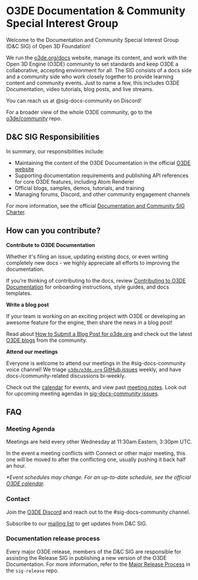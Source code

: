# O3DE Documentation & Community Special Interest Group

Welcome to the Documentation and Community Special Interest Group (D&C SIG) of Open 3D Foundation! 

We run the [o3de.org/docs](http://o3de.org/docs) website, manage its content, and work with the Open 3D Engine (O3DE) community to set standards and keep O3DE a collaborative, accepting environment for all. The SIG consists of a docs side and a community side who work closely together to provide learning content and community events. Just to name a few, this includes O3DE Documentation, video tutorials, blog posts, and live streams.

You can reach us at @sig-docs-community on Discord!

For a broader view of the whole O3DE community, go to the [o3de/community](https://github.com/o3de/community/) repo.

## D&C SIG Responsibilities
In summary, our responsibilities include:
- Maintaining the content of the O3DE Documentation in the official [O3DE website](https://www.o3de.org/)
- Supporting documentation requirements and publishing API references for core O3DE features, including Atom Renderer
- Official blogs, samples, demos, tutorials, and training
- Managing forums, Discord, and other community engagement channels

For more information, see the official [Documentation and Community SIG Charter](https://github.com/o3de/sig-docs-community/blob/main/governance/charter.md).

## How can you contribute? 

**Contribute to O3DE Documentation**

Whether it's filing an issue, updating existing docs, or even writing completely new docs - we highly appreciate all efforts to improving the documentation. 

If you're thinking of contributing to the docs, review [Contributing to O3DE Documentation](https://www.o3de.org/docs/contributing/to-docs/)  for onboarding instructions, style guides, and docs templates. 


**Write a blog post** 

If your team is working on an exciting project with O3DE or developing an awesome feature for the engine, then share the news in a blog post! 

Read about [How to Submit a Blog Post for o3de.org](https://www.o3de.org/docs/contributing/to-docs/blog-posts/) and check out the latest [O3DE blogs](https://www.o3de.org/community/) from the community. 

**Attend our meetings** 

Everyone is welcome to attend our meetings in the #sig-docs-community voice channel! We triage [`o3de/o3de.org` GitHub issues](https://github.com/o3de/o3de.org/issues) weekly, and have docs-/community-related discussions bi-weekly. 

Check out the [calendar](https://lists.o3de.org/calendar#) for events, and view past [meeting notes](meetings/README.md). Look out for upcoming meeting agendas in [sig-docs-community issues](https://github.com/o3de/sig-docs-community/issues).

## FAQ

### Meeting Agenda

Meetings are held every other Wednesday at 11:30am Eastern, 3:30pm UTC. 

In the event a meeting conflicts with Connect or other major meeting, this one will be moved to after the conflicting one, usually pushing it back half an hour.

_\*Event schedules may change. For an up-to-date schedule, see the official [O3DE calendar](https://lists.o3de.org/calendar#)._

### Contact

Join the [O3DE Discord](https://discord.com/invite/o3de) and reach out to the #sig-docs-community channel.

Subscribe to our [mailing list](https://lists.o3de.org/g/sig-docs-community) to get updates from D&C SIG. 


### Documentation release process

Every major O3DE release, members of the D&C SIG are responsible for assisting the Release SIG in publishing a new version of the O3DE Documentation. For more information, refer to the [Major Release Process](https://github.com/o3de/sig-release/blob/c625281773fa0430f3f9c95ba588664d469e5356/releases/Process/Major%20Release%20Process.md) in the `sig-release` repo.
